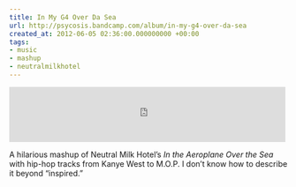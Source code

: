 ```yaml
---
title: In My G4 Over Da Sea
url: http://psycosis.bandcamp.com/album/in-my-g4-over-da-sea
created_at: 2012-06-05 02:36:00.000000000 +00:00
tags:
- music
- mashup
- neutralmilkhotel
---
```


<iframe width="500" height="100" style="display: block" src="http://bandcamp.com/EmbeddedPlayer/v=2/album=294472686/size=venti/bgcol=FFFFFF/linkcol=4285BB/" allowtransparency="true" frameborder="0">
</iframe>

A hilarious mashup of Neutral Milk Hotel’s *In the Aeroplane Over the
Sea* with hip-hop tracks from Kanye West to M.O.P. I don’t know how to
describe it beyond “inspired.”
